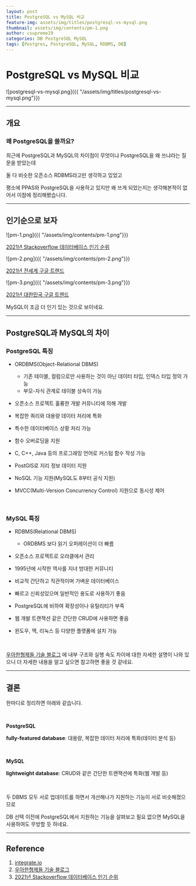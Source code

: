 ```yaml
---
layout: post
title: PostgreSQL vs MySQL 비교
feature-img: assets/img/titles/postgresql-vs-mysql.png
thumbnail: assets/img/contents/pm-1.png
author: csupreme19
categories: DB PostgreSQL MySQL
tags: [Postgres, PostgreSQL, MySQL, RDBMS, DB]
---
```


# PostgreSQL vs MySQL 비교

![postgresql-vs-mysql.png]({{ "/assets/img/titles/postgresql-vs-mysql.png"}})

---

## 개요

### 왜 PostgreSQL을 쓸까요?

최근에 PostgreSQL과 MySQL의 차이점이 무엇이냐 PostgreSQL을 왜 쓰냐라는 질문을 받았는데

둘 다 비슷한 오픈소스 RDBMS라고만 생각하고 있었고

평소에 PPAS와 PostgreSQL을 사용하고 있지만 왜 쓰게 되었는지는 생각해본적이 없어서 이참에 정리해봤습니다.

---

## 인기순으로 보자

![pm-1.png]({{ "/assets/img/contents/pm-1.png"}})

[2021년 Stackoverflow 데이터베이스 인기 순위](https://insights.stackoverflow.com/survey/2021#most-popular-technologies-database)

![pm-2.png]({{ "/assets/img/contents/pm-2.png"}})

[2021년 전세계 구글 트렌드](https://trends.google.co.kr/trends/explore?date=2021-01-01%202021-12-31&q=postgresql,mysql)

![pm-3.png]({{ "/assets/img/contents/pm-3.png"}})

[2021년 대한민국 구글 트렌드](https://trends.google.co.kr/trends/explore?date=2021-01-01%202021-12-31&geo=KR&q=postgresql,mysql)

MySQL이 조금 더 인기 있는 것으로 보이네요.

---

## PostgreSQL과 MySQL의 차이

### PostgreSQL 특징

- ORDBMS(Object-Relational DBMS)
  - 기존 테이블, 컬럼으로만 사용하는 것이 아닌 데이터 타입, 인덱스 타입 정의 가능
  - 부모-자식 관계로 테이블 상속이 가능
- 오픈소스 프로젝트 훌륭한 개발 커뮤니티에 의해 개발
- 복잡한 쿼리와 대용량 데이터 처리에 특화
- 특수한 데이터베이스 상황 처리 가능

- 함수 오버로딩을 지원

- C, C++, Java 등의 프로그래밍 언어로 커스텀 함수 작성 가능
- PostGIS로 지리 정보 데이터 지원
- NoSQL 기능 지원(MySQL도 8부터 공식 지원)
- MVCC(Multi-Version Concurrency Control) 지원으로 동시성 제어

<br>

### MySQL 특징

- RDBMS(Relational DBMS)
  - ORDBMS 보다 읽기 오퍼레이션이 더 빠름
- 오픈소스 프로젝트로 오라클에서 관리
- 1995년에 시작한 역사를 지녀 방대한 커뮤니티

- 비교적 간단하고 직관적이며 가벼운 데이터베이스

- 빠르고 신뢰성있으며 일반적인 용도로 사용하기 좋음

- PostgreSQL에 비하여 확장성이나 유틸리티가 부족
- 웹 개발 트랜잭션 같은 간단한 CRUD에 사용하면 좋음
- 윈도우, 맥, 리눅스 등 다양한 플랫폼에 설치 가능

<br>

[우아한형제들 기술 블로그](https://techblog.woowahan.com/6550/) 에 내부 구조와 실행 속도 차이에 대한 자세한 설명이 나와 있으니 더 자세한 내용을 알고 싶으면 참고하면 좋을 것 같네요.

---

## 결론

한마디로 정리하면 아래와 같습니다.

<br>

**PostgreSQL**

**fully-featured database**: 대용량, 복잡한 데이터 처리에 특화(데이터 분석 등)

<br>

**MySQL**

**lightweight database**: CRUD와 같은 간단한 트랜잭션에 특화(웹 개발 등)

<br>

두 DBMS 모두 서로 업데이트를 하면서 개선해나가 지원하는 기능이 서로 비슷해졌으므로

DB 선택 이전에 PostgreSQL에서 지원하는 기능을 살펴보고 필요 없으면 MySQL을 사용하여도 무방할 듯 하네요.

---

## Reference

1. [integrate.io](https://www.integrate.io/blog/postgresql-vs-mysql-which-one-is-better-for-your-use-case/)
1. [우아한형제들 기술 블로그](https://techblog.woowahan.com/6550/)
1. [2021년 Stackoverflow 데이터베이스 인기 순위](https://insights.stackoverflow.com/survey/2021#most-popular-technologies-database)

